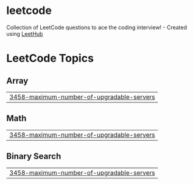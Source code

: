 # leetcode
Collection of LeetCode questions to ace the coding interview! - Created using [LeetHub](https://github.com/QasimWani/LeetHub)

<!---LeetCode Topics Start-->
# LeetCode Topics
## Array
|  |
| ------- |
| [3458-maximum-number-of-upgradable-servers](https://github.com/CdrePuddles/leetcode/tree/master/3458-maximum-number-of-upgradable-servers) |
## Math
|  |
| ------- |
| [3458-maximum-number-of-upgradable-servers](https://github.com/CdrePuddles/leetcode/tree/master/3458-maximum-number-of-upgradable-servers) |
## Binary Search
|  |
| ------- |
| [3458-maximum-number-of-upgradable-servers](https://github.com/CdrePuddles/leetcode/tree/master/3458-maximum-number-of-upgradable-servers) |
<!---LeetCode Topics End-->
